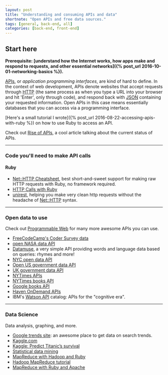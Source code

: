 ```yaml
---
layout: post
title: "Understanding and consuming APIs and data"
shortnote: "Open APIs and free data sources."
tags: [general, back-end, all]
categories: [back-end, front-end]
---
```


## Start here

**Prerequisite: [understand how the Internet works, how apps make and respond to requests, and other essential networks]({% post_url 2016-10-01-networking-basics %}).**

[APIs](https://en.wikipedia.org/wiki/Application_programming_interface), or *application programming interfaces*, are kind of hard to define. In the context of web development, APIs denote websites that accept requests through [HTTP](http://www.w3schools.com/tags/ref_httpmethods.asp) (the same process as when you type a URL into your browser and hit 'Enter', only through code), and respond back with [JSON](http://www.w3schools.com/json/) containing your requested information. Open APIs in this case means essentially databases that you can access via a programming interface.

[Here's a small tutorial I wrote]({% post_url 2016-08-22-accessing-apis-with-ruby %}) on how to use Ruby to access an API.

Check out [Rise of APIs](http://techcrunch.com/2016/05/21/the-rise-of-apis/?ncid=rss&utm_source=feedburner&utm_medium=feed&utm_campaign=Feed%3A+Techcrunch+%28TechCrunch%29), a cool article talking about the current status of APIs.

<hr>

### Code you'll need to make API calls

#### Ruby
* [Net::HTTP Cheatsheet](http://www.rubyinside.com/nethttp-cheat-sheet-2940.html), best short-and-sweet support for making raw HTTP requests with Ruby, no framework required.
* [HTTP Calls with Ruby](https://blog.codeship.com/http-calls-ruby/?utm_source=rubyweekly&utm_medium=email)
* [unirest](http://unirest.io/ruby), helping you make very clean http requests without the headache of [Net::HTTP](http://ruby-doc.org/stdlib-2.3.1/libdoc/net/http/rdoc/Net/HTTP.html) syntax.

<hr>

### Open data to use
Check out [Programmable Web](http://www.programmableweb.com/apis/directory) for many more awesome APIs you can use.

* [FreeCodeCamp's Coder Survey data](https://github.com/FreeCodeCamp/2016-new-coder-survey)
* [open NASA data API](https://data.nasa.gov/)
* [Datamuse](http://www.datamuse.com/api/), a very simple API providing words and language data based on queries: rhymes and more!
* [NYC open data API](https://nycopendata.socrata.com/data)
* [Open US government data API](http://www.data.gov/)
* [UK government data API](https://data.gov.uk/)
* [NYTimes APIs](http://developer.nytimes.com/docs)
* [NYTimes books API](http://developer.nytimes.com/docs/books_api/)
* [Google books API](http://storage.googleapis.com/books/ngrams/books/datasetsv2.html)
* [Haven OnDemand APIs](https://dev.havenondemand.com/apis)
* IBM's [Watson API](http://www.ibm.com/watson/developercloud/services-catalog.html) catalog: APIs for the "cognitive era".

<hr>

### Data Science
Data analysis, graphing, and more.

* [Google trends site](http://www.google.com/trends/explore#cmpt=q&tz=Etc%2FGMT%2B4): an awesome place to get data on search trends.
* [Kaggle.com](https://www.kaggle.com/competitions)
* [Kaggle: Predict Titanic’s survival](https://www.kaggle.com/c/titanic)
* [Statistical data mining](http://www.autonlab.org/tutorials/)
* [MapReduce with Hadoop and Ruby](https://speakerdeck.com/swanandp/build-your-first-mapreduce-with-hadoop-and-ruby)
* [Hadoop MapReduce tutorial](https://hadoop.apache.org/docs/r1.2.1/mapred_tutorial.html)
* [MapReduce with Ruby and Apache](http://blog.cloudera.com/blog/2011/01/map-reduce-with-ruby-using-apache-hadoop/)
